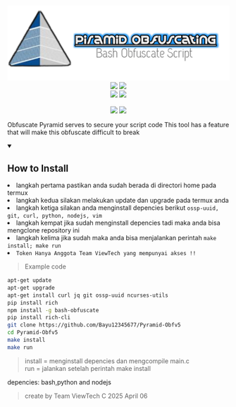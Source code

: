 <p align="center">
  <img src="https://github.com/Bayu12345677/Piramid-obf/blob/master/img/obf%20logo.png"><br>
  <img src="https://img.shields.io/static/v1?label=Bash+Obfuscating&color=green&message=+&logo=GNU+Bash&logoColor=white&style=for-the-badge">
  <img src="https://img.shields.io/static/v1?label=Author&color=green&message=Bayu+Rizky+A.M&logo=Acclaim&logoColor=white&style=for-the-badge"><br>
  <img src="https://img.shields.io/github/stars/ViewTechOrg/Pyramid-Obfv5?logo=github&style=for-the-badge">
  <img src="https://img.shields.io/static/v1?label=Version&color=green&message=v5&logo=Clockify&logoColor=white&style=for-the-badge"><br><br>
  <img src="https://img.shields.io/static/v1?label=Termux&color=green&message=+&logo=Iterm2&logoColor=white&style=flat">
  <img src="https://img.shields.io/github/forks/ViewTechOrg/Pyramid-Obfv5?logo=github&style=flat">
</p>

Obfuscate Pyramid serves to secure your script code
This tool has a feature that will make this obfuscate difficult to break

<details open>
  <summary><strong><h2>How to Install</h2></strong></summary>
  
  <li>langkah pertama pastikan anda sudah berada di directori home pada termux</li>
  <li>langkah kedua silakan melakukan update dan upgrade pada termux anda</li>
  <li>langkah ketiga silakan anda menginstall depencies berikut <code>ossp-uuid, git, curl, python, nodejs, vim</code></li>
  <li>langkah kempat jika sudah menginstall depencies tadi maka anda bisa mengclone repository ini</li>
  <li>langkah kelima jika sudah maka anda bisa menjalankan perintah <code>make install; make run</code></li>
  <li><code>Token Hanya Anggota Team ViewTech yang mempunyai akses !!</code></li>
  
> Example code
  
```bash
apt-get update
apt-get upgrade
apt-get install curl jq git ossp-uuid ncurses-utils
pip install rich
npm install -g bash-obfuscate
pip install rich-cli
git clone https://github.com/Bayu12345677/Pyramid-Obfv5
cd Pyramid-Obfv5
make install
make run
```
> install = menginstall depencies dan mengcompile main.c<br>
> run = jalankan setelah perintah make install<br>
  

</details>

depencies: bash,python and nodejs<br>
> create by Team ViewTech C 2025 April 06
